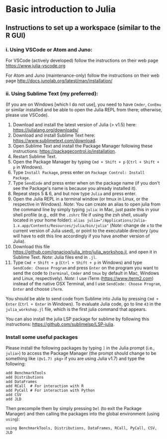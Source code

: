 # Basic introduction to Julia

## Instructions to set up a workspace (similar to the R GUI)

### i. Using VSCode or Atom and Juno:

For VSCode (actively developed) follow the instructions on their web page https://www.julia-vscode.org

For Atom and Juno (maintenance-only) follow the instructions on their web page http://docs.junolab.org/latest/man/installation/


### ii. Using Sublime Text (my preferred):

(If you are on Windows [which I do not use], you need to have `Cmder`, `ConEmu` or similar installed and be able to open the Julia REPL from there; otherwise, please use VSCode).

1. Download and install the latest version of Julia (> v1.5) here: https://julialang.org/downloads/
2. Download and install Sublime Text here: https://www.sublimetext.com/download.
3. Open Sublime Text and install the Package Manager following these instructions: https://packagecontrol.io/installation.
4. Restart Sublime Text.
5. Open the Package Manager by typing `Cmd + Shift + p` (`Ctrl + Shift + p` in Windows).
6. Type `Install Package`, press enter on `Package Control: Install Package`.
7. Type `SendCode` and press enter when on the package name (if you don't see the Package's name is because you already installed it).
8. Repeat steps 5 & 6, and but now type `Julia` and press enter.
11. Open the Julia REPL in a terminal window (or tmux in Linux, or the respective in Windows). _Note_: You can create an alias to open julia from the command line by simply typing `julia`: in Mac, just paste this in your shell profile (e.g., edit the `.zshrc` file if using the zsh shell, usually located in your home folder): `alias julia="/Applications/Julia-1.x.app/Contents/Resources/julia/bin/julia"` (_Note_: change de `x` to the current version of Julia used), or point to the executable directory (you will have to edit this line accordingly if you have another version of Julia).
12. Download this file https://github.com/ignacioq/julia_intro/julia_workshop.jl, and open it in Sublime Text. _Note_: Julia files end in `.jl`.
13. Type `Cmd + Shift + p` (`Ctrl + Shift + p` in Windows) and type `SendCode: Choose Program` and press `Enter` on the program you want to send the code to (`terminal`, `Cmder` and `tmux` by default in Mac, Windows and Linux, respectively). _Note_: I use iTerm (https://www.iterm2.com) instead of the native OSX Terminal, and I use `SendCode: Choose Program`, `Enter` and choose `iTerm`.

You should be able to send code from Sublime into Julia by pressing `Cmd + Enter` (`Ctrl + Enter` in Windows). To evaluate Julia code, go to line `43` in the `julia_workshop.jl` file, which is the first julia command that appears.

You can also install the julia LSP package for sublime by following this instructions: https://github.com/sublimelsp/LSP-julia.


### Install some useful packages

Please install the following packages by typing `]` in the Julia prompt (i.e., `julia>`) to access the Package Manager (the prompt should change to be something like `(@v1.7) pkg>` if you are using Julia v1.7) and type the following:
```
add BenchmarkTools
add Distributions
add DataFrames
add RCall  # For interaction with R
add PyCall # For interaction with Python
add CSV
add JLD
```
Then precompile them by simply pressing `Del` (to exit the Package Manager) and then calling the packages into the global environment (using `using`): 
```
using BenchmarkTools, Distributions, DataFrames, RCall, PyCall, CSV, JLD
```
